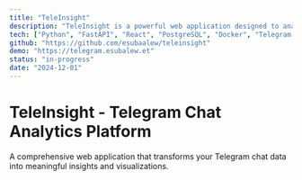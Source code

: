 ```yaml
---
title: "TeleInsight"
description: "TeleInsight is a powerful web application designed to analyze Telegram chat data. Our tool provides valuable insights into your conversations."
tech: ["Python", "FastAPI", "React", "PostgreSQL", "Docker", "Telegram API"]
github: "https://github.com/esubaalew/teleinsight"
demo: "https://telegram.esubalew.et"
status: "in-progress"
date: "2024-12-01"
---
```


# TeleInsight - Telegram Chat Analytics Platform

A comprehensive web application that transforms your Telegram chat data into meaningful insights and visualizations.
